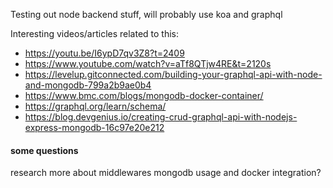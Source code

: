 Testing out node backend stuff, will probably use koa and graphql

Interesting videos/articles related to this:
- https://youtu.be/I6ypD7qv3Z8?t=2409
- https://www.youtube.com/watch?v=aTf8QTjw4RE&t=2120s
- https://levelup.gitconnected.com/building-your-graphql-api-with-node-and-mongodb-799a2b9ae0b4
- https://www.bmc.com/blogs/mongodb-docker-container/
- https://graphql.org/learn/schema/
- https://blog.devgenius.io/creating-crud-graphql-api-with-nodejs-express-mongodb-16c97e20e212

#### some questions
research more about middlewares
mongodb usage and docker integration?